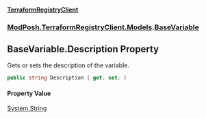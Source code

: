 #### [TerraformRegistryClient](index.md 'index')
### [ModPosh.TerraformRegistryClient.Models](ModPosh.TerraformRegistryClient.Models.md 'ModPosh.TerraformRegistryClient.Models').[BaseVariable](ModPosh.TerraformRegistryClient.Models.BaseVariable.md 'ModPosh.TerraformRegistryClient.Models.BaseVariable')

## BaseVariable.Description Property

Gets or sets the description of the variable.

```csharp
public string Description { get; set; }
```

#### Property Value
[System.String](https://docs.microsoft.com/en-us/dotnet/api/System.String 'System.String')